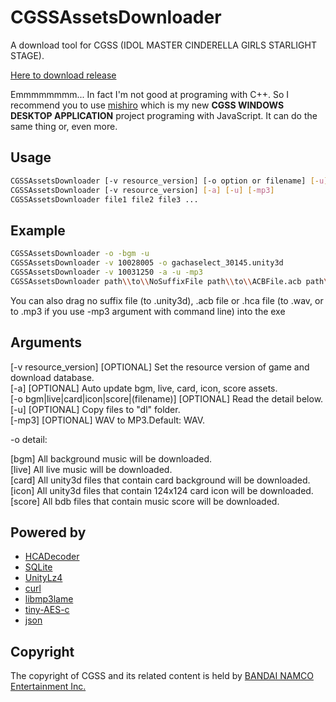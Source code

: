# CGSSAssetsDownloader
A download tool for CGSS (IDOL MASTER CINDERELLA GIRLS STARLIGHT STAGE).

[Here to download release](https://github.com/toyobayashi/CGSSAssetsDownloader/releases)  

Emmmmmmmm... In fact I'm not good at programing with C++. So I recommend you to use [mishiro](https://github.com/toyobayashi/mishiro) which is my new __CGSS WINDOWS DESKTOP APPLICATION__ project programing with JavaScript. It can do the same thing or, even more.

## Usage

``` Bash
CGSSAssetsDownloader [-v resource_version] [-o option or filename] [-u]  
CGSSAssetsDownloader [-v resource_version] [-a] [-u] [-mp3]  
CGSSAssetsDownloader file1 file2 file3 ...
```
## Example

``` Bash
CGSSAssetsDownloader -o -bgm -u  
CGSSAssetsDownloader -v 10028005 -o gachaselect_30145.unity3d  
CGSSAssetsDownloader -v 10031250 -a -u -mp3  
CGSSAssetsDownloader path\\to\\NoSuffixFile path\\to\\ACBFile.acb path\\to\\HCAFile.hca ...
```

You can also drag no suffix file (to .unity3d), .acb file or .hca file (to .wav, or to .mp3 if you use -mp3 argument with command line) into the exe

## Arguments

[-v resource_version] [OPTIONAL] Set the resource version of game and download database.  
[-a] [OPTIONAL] Auto update bgm, live, card, icon, score assets.  
[-o bgm|live|card|icon|score|(filename)] [OPTIONAL] Read the detail below.  
[-u] [OPTIONAL] Copy files to "dl\" folder.  
[-mp3] [OPTIONAL] WAV to MP3.Default: WAV.  

-o detail:

[bgm] All background music will be downloaded.  
[live] All live music will be downloaded.  
[card] All unity3d files that contain card background will be downloaded.  
[icon] All unity3d files that contain 124x124 card icon will be downloaded.  
[score] All bdb files that contain music score will be downloaded.

## Powered by

* [HCADecoder](https://github.com/Nyagamon/HCADecoder)
* [SQLite](https://sqlite.org/)
* [UnityLz4](https://github.com/subdiox/UnityLz4)
* [curl](https://github.com/curl/curl)
* [libmp3lame](http://lame.sourceforge.net/)
* [tiny-AES-c](https://github.com/kokke/tiny-AES-c)
* [json](https://github.com/nlohmann/json)

## Copyright

The copyright of CGSS and its related content is held by [BANDAI NAMCO Entertainment Inc.](https://bandainamcoent.co.jp/)
